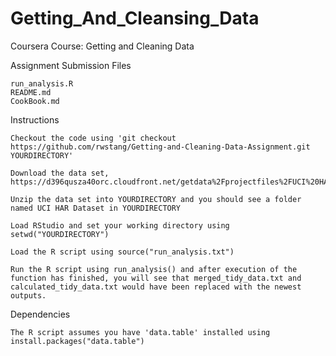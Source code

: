 # Getting_And_Cleansing_Data

Coursera Course: Getting and Cleaning Data

Assignment Submission Files

    run_analysis.R
    README.md
    CookBook.md

Instructions

    Checkout the code using 'git checkout https://github.com/rwstang/Getting-and-Cleaning-Data-Assignment.git YOURDIRECTORY'

    Download the data set, https://d396qusza40orc.cloudfront.net/getdata%2Fprojectfiles%2FUCI%20HAR%20Dataset.zip

    Unzip the data set into YOURDIRECTORY and you should see a folder named UCI HAR Dataset in YOURDIRECTORY

    Load RStudio and set your working directory using setwd("YOURDIRECTORY")

    Load the R script using source("run_analysis.txt")

    Run the R script using run_analysis() and after execution of the function has finished, you will see that merged_tidy_data.txt and calculated_tidy_data.txt would have been replaced with the newest outputs.

Dependencies

    The R script assumes you have 'data.table' installed using install.packages("data.table")
